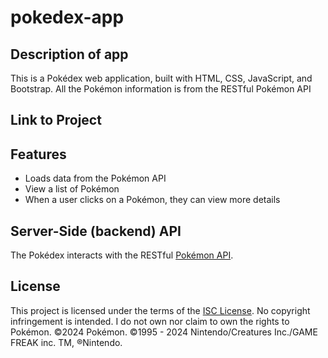 # pokedex-app

## Description of app
This is a Pokédex web application, built with HTML, CSS, JavaScript, and Bootstrap. All the Pokémon information is from the RESTful Pokémon API

## Link to Project

## Features
- Loads data from the Pokémon API
- View a list of Pokémon
- When a user clicks on a Pokémon, they can view more details

## Server-Side (backend) API
The Pokédex interacts with the RESTful [Pokémon API](https://pokeapi.co/api/v2/pokemon/?limit=1017).

## License
This project is licensed under the terms of the [ISC License](https://opensource.org/licenses/ISC). No copyright infringement is intended. I do not own nor claim to own the rights to Pokémon. ©2024 Pokémon. ©1995 - 2024 Nintendo/Creatures Inc./GAME FREAK inc. TM, ®Nintendo.
